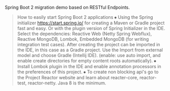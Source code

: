 Spring Boot 2 migration demo based on RESTful Endpoints.

> How to easily start Spring Boot 2 applications
⦁	Using the Spring initializer https://start.spring.io/ for creating a Maven or Gradle project fast and easy. Or with the plugin   version of Spring Initializer in the IDE. Select the dependencies: Reactive Web (Netty Spring Webflux), Reactive MongoDB, Lombok, Embedded MongoDB (for writing integration test cases). After creating the project can be imported in the IDE, in this case as a Gradle project. Use the Import from external model and choose Gradle (Intellij IDE). (enable: use auto import, and enable create directories for empty content roots automatically).
⦁	Install Lombok plugin in the IDE and enable annotation processors in the preferences of this project.
⦁	To create non blocking api's go to the Project Reactor website and learn about reacter-core, reactor-test, reactor-netty. Java 8 is the minimum.
